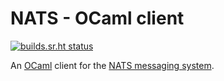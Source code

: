 # NATS - OCaml client

[![builds.sr.ht status](https://builds.sr.ht/~beajeanm/ocaml-nats.svg)](https://builds.sr.ht/~beajeanm/ocaml-nats?)

An [OCaml](http://ocaml.org/) client for the [NATS messaging system](https://nats.io).

